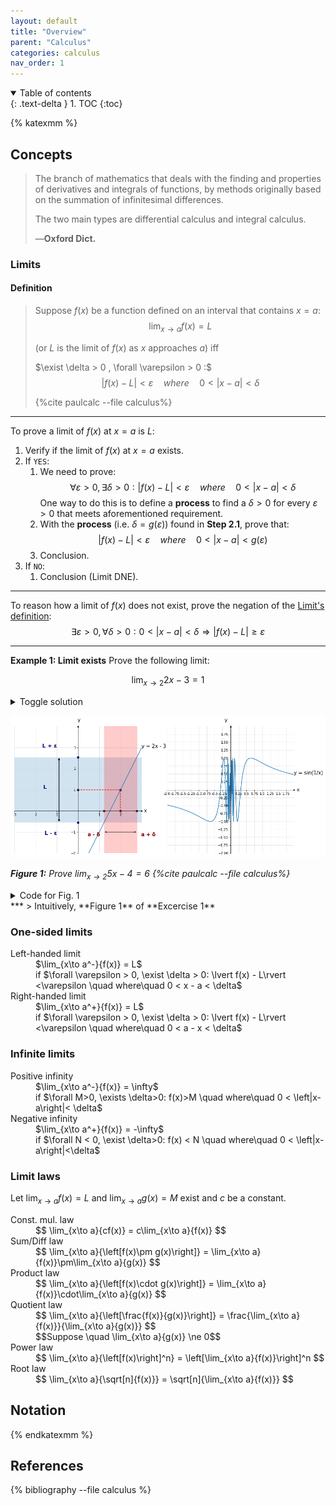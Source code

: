 ```yaml
---
layout: default
title: "Overview"
parent: "Calculus"
categories: calculus
nav_order: 1
---
```

<details open markdown="block">
  <summary>
    Table of contents
  </summary>
  {: .text-delta }
1. TOC
{:toc}
</details>

{% katexmm %}

## Concepts

> The branch of mathematics that deals with the finding and properties of derivatives
> and integrals of functions, by methods originally based on the summation of 
> infinitesimal differences.
>
> The two main types are differential calculus and integral calculus.
>
> —**Oxford Dict.**

### Limits

#### Definition

> Suppose $f(x)$ be a function defined on an interval that contains $x=a$:
> $$ \lim_{x\to a}{f(x)=L}$$
>
> (or $L$ is the limit of $f(x)$ as $x$ approaches $a$) iff
>
> $\exist \delta > 0 , \forall \varepsilon > 0 :$
> $$ \lvert f(x) - L\rvert < \varepsilon \quad where\quad 0 < \lvert x-a \rvert < \delta$$
>
> {%cite paulcalc --file calculus%}

***

To prove a limit of $f(x)$ at $x=a$ is $L$:

1. Verify if the limit of $f(x)$ at $x=a$ exists.
2. If `YES`:
   1. We need to prove: $$\forall \varepsilon > 0, \exists \delta > 0: \lvert f(x) - L\rvert < \varepsilon \quad where\quad 0 < \lvert x-a \rvert < \delta$$ One way to do this is to define a **process** to find a $\delta > 0$ for every $\varepsilon > 0$ that meets aforementioned requirement.
   2. With the **process** (i.e. $\delta=g(\varepsilon)$) found in <b>Step 2.1</b>, prove that: $$\lvert f(x) - L\rvert < \varepsilon \quad where\quad 0 < \lvert x-a \rvert < g(\varepsilon)$$
   3. Conclusion.
3. If `NO`:
   1. Conclusion (Limit DNE).

***

To reason how a limit of $f(x)$ does not exist, prove the negation of the [Limit's definition](#limits):
$$
\exists \varepsilon > 0, \forall \delta > 0: 0 < \lvert x-a\rvert < \delta \Rightarrow \lvert f(x) - L \rvert \geq \varepsilon
$$

***

**Example 1: Limit exists** Prove the following limit:

$$\lim_{x\to 2}{2x - 3} = 1$$

<details>
  <summary>Toggle solution</summary>
<br/>

Assume that the limit of $f(x) = 2x-3$ exists and $\forall \varepsilon > 0, \exist\delta > 0$:

$$
0 <\lvert x-2\rvert < \delta \implies \lvert f(x) - 1 \rvert < \varepsilon\qquad (*)
$$

From the *right* side of the inequation, we have:

$$
\begin{aligned}
 &\qquad& \lvert f(x)-1\rvert   &< \varepsilon\\
 \iff&&   \lvert (2x-3)-1\rvert  &< \varepsilon\\
 \iff&&   \lvert 2(x - 2)\rvert  &< \varepsilon\\
 \iff&&   \lvert x-2\rvert       &< \frac{\varepsilon}{2}\qquad (**)
\end{aligned}
$$

Also the *left* side of the inequation shows that:

$$
0 <\lvert x-2\rvert < \delta \qquad (***)
$$

In order for $(*)$ to be TRUE, the inequation below must be correct:

$$
0 <\lvert x-2\rvert < \delta\implies \lvert x-2\rvert <\frac{\varepsilon}{2}
$$

In other words, $0 < \lvert x-2\rvert < \delta \leq \frac{\varepsilon}{2}$. Choose $\delta = \frac{\varepsilon}{2}$, which is one of the solution of the inequation, as the $\delta$ solution for all $\varepsilon > 0$ of the inequation $(*)$.

<br/>

Finally, we must verify if the equation $(*)$ is correct for all $\varepsilon > 0$ with $\delta = \frac{\varepsilon}{2}$.

$$
\begin{aligned}
  \forall \varepsilon > 0,\delta = \frac{\varepsilon}{2} > 0, x\ne 2: &&&& \\
  &\qquad& &&& \left|x-2\right|           &&< \frac{\varepsilon}{2} \\
  \iff&&   && 0 &<\left|2(x-2)\right|     &&< \varepsilon\\
  \iff&&   && 0 &<\left|(2x - 3)-1\right| &&< \varepsilon\\
  \iff&&   && 0 &<\left|f(x)-1\right|     &&< \varepsilon
\end{aligned}
$$

</details>

![Figure 2](/assets/images/limits_files/limits_2_0.png)

*<b>Figure 1:</b> Prove $\lim_{x\to 2}{5x-4} = 6$ {%cite paulcalc --file calculus%}*

<details>
    <summary>Code for Fig. 1</summary>
    {% capture my_include %}{% include nb/limits.md %}{% endcapture %}
    {{ my_include | markdownify }}
</details>
***
> Intuitively, **Figure 1** of **Excercise 1**

### One-sided limits

<dl>
  <dt>Left-handed limit</dt>
  <dd>$\lim_{x\to a^-}{f(x)} = L$</dd>
  <dd>if $\forall \varepsilon > 0, \exist \delta > 0: \lvert f(x) - L\rvert <\varepsilon \quad where\quad 0 < x - a < \delta$</dd>
  <dt>Right-handed limit</dt>
  <dd>$\lim_{x\to a^+}{f(x)} = L$</dd>
  <dd>if $\forall \varepsilon > 0, \exist \delta > 0: \lvert f(x) - L\rvert <\varepsilon \quad where\quad 0 < a - x < \delta$</dd>
</dl>

### Infinite limits

<dl>
  <dt>Positive infinity</dt>
  <dd>$\lim_{x\to a^-}{f(x)} = \infty$</dd>
  <dd>if $\forall M>0, \exists \delta>0: f(x)>M \quad where\quad 0 < \left|x-a\right|< \delta$</dd>
  <dt>Negative infinity</dt>
  <dd>$\lim_{x\to a^+}{f(x)} = -\infty$</dd>
  <dd>if $\forall N < 0, \exist \delta>0: f(x) < N \quad where\quad 0 < \left|x-a\right|<\delta$</dd>
</dl>

### Limit laws

Let $\lim_{x\to a}{f(x)} = L$ and $\lim_{x\to a}{g(x)}=M$ exist and $c$ be a constant.

<dl>
  <dt>Const. mul. law</dt>
  <dd>
    $$
    \lim_{x\to a}{cf(x)} = c\lim_{x\to a}{f(x)}
    $$
  </dd>
  <dt>Sum/Diff law</dt>
  <dd>
    $$
    \lim_{x\to a}{\left[f(x)\pm g(x)\right]} = \lim_{x\to a}{f(x)}\pm\lim_{x\to a}{g(x)}
    $$
  </dd>
  <dt>Product law</dt>
  <dd>
    $$
    \lim_{x\to a}{\left[f(x)\cdot g(x)\right]} = \lim_{x\to a}{f(x)}\cdot\lim_{x\to a}{g(x)}
    $$
  </dd>
  <dt>Quotient law</dt>
  <dd>
    $$
    \lim_{x\to a}{\left[\frac{f(x)}{g(x)}\right]} = \frac{\lim_{x\to a}{f(x)}}{\lim_{x\to a}{g(x)}}
    $$
  </dd>
  <dd>
    $$Suppose \quad \lim_{x\to a}{g(x)} \ne 0$$
  </dd>
  <dt>Power law</dt>
  <dd>
    $$
    \lim_{x\to a}{\left[f(x)\right]^n} = \left[\lim_{x\to a}{f(x)}\right]^n
    $$
  </dd>
  <dt>Root law</dt>
  <dd>
    $$
    \lim_{x\to a}{\sqrt[n]{f(x)}} = \sqrt[n]{\lim_{x\to a}{f(x)}}
    $$
  </dd>
</dl>

## Notation

{% endkatexmm %}

## References

{% bibliography --file calculus %}
